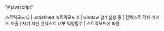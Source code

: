 "# javascript" 

스트릭모드 O | undefined
스트릭모드 X | window
함수실행 중 | 컨텍스트
객체 메서드 호출 | 자기 자신
컨텍스트 내부 익명함수 | 스트릭모드에 따름
